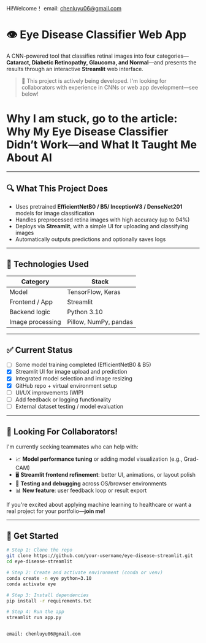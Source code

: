 Hi!Welcome！
email: chenluyu06@gmail.com

# 👁️ Eye Disease Classifier Web App

A CNN-powered tool that classifies retinal images into four categories—**Cataract, Diabetic Retinopathy, Glaucoma, and Normal**—and presents the results through an interactive **Streamlit** web interface.

> 🚧 This project is actively being developed. I'm looking for collaborators with experience in CNNs or web app development—see below!


# Why I am stuck, go to the article: Why My Eye Disease Classifier Didn’t Work—and What It Taught Me About AI

---

## 🔍 What This Project Does

- Uses pretrained **EfficientNetB0 / B5/ InceptionV3 / DenseNet201** models for image classification
- Handles preprocessed retina images with high accuracy (up to 94%)
- Deploys via **Streamlit**, with a simple UI for uploading and classifying images
- Automatically outputs predictions and optionally saves logs

---

## 🧠 Technologies Used

| Category        | Stack                          |
|----------------|---------------------------------|
| Model           | TensorFlow, Keras              |
| Frontend / App  | Streamlit                      |
| Backend logic   | Python 3.10                    |
| Image processing| Pillow, NumPy, pandas          |

---

## ✅ Current Status

- [ ] Some model training completed (EfficientNetB0 & B5)
- [x] Streamlit UI for image upload and prediction
- [x] Integrated model selection and image resizing
- [x] GitHub repo + virtual environment setup
- [ ] UI/UX improvements (WIP)
- [ ] Add feedback or logging functionality
- [ ] External dataset testing / model evaluation

---

## 🤝 Looking For Collaborators!

I'm currently seeking teammates who can help with:
- 📈 **Model performance tuning** or adding model visualization (e.g., Grad-CAM)
- 🖥 **Streamlit frontend refinement**: better UI, animations, or layout polish
- 🔧 **Testing and debugging** across OS/browser environments
- 📊 **New feature**: user feedback loop or result export

If you're excited about applying machine learning to healthcare or want a real project for your portfolio—**join me!**

---

## 🚀 Get Started

```bash
# Step 1: Clone the repo
git clone https://github.com/your-username/eye-disease-streamlit.git
cd eye-disease-streamlit

# Step 2: Create and activate environment (conda or venv)
conda create -n eye python=3.10
conda activate eye

# Step 3: Install dependencies
pip install -r requirements.txt

# Step 4: Run the app
streamlit run app.py


email: chenluyu06@gmail.com
